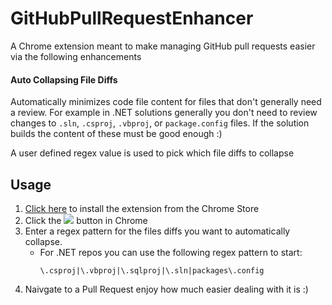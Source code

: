# GitHubPullRequestEnhancer

A Chrome extension meant to make managing GitHub pull requests easier via the following enhancements

#### Auto Collapsing File Diffs

Automatically minimizes code file content for files that don't generally need a review.  For example in .NET solutions generally you don't need to review changes to `.sln`, `.csproj`, `.vbproj`, or `package.config` files.  If the solution builds the content of these must be good enough :)

A user defined regex value is used to pick which file diffs to collapse

## Usage

1. [Click here](https://chrome.google.com/webstore/detail/github-pull-request-enhan/fbcijinnjokkhnmeilacncmiafcgplph) to install the extension from the Chrome Store
1. Click the  ![](https://github.com/Firenza/GitHubPullRequestEnhancer/blob/master/PR_16x16.png) button in Chrome
2. Enter a regex pattern for the files diffs you want to automatically collapse.
   - For .NET repos you can use the following regex pattern to start:
      ```regex
      \.csproj|\.vbproj|\.sqlproj|\.sln|packages\.config
      ```
3. Naivgate to a Pull Request enjoy how much easier dealing with it is :)
